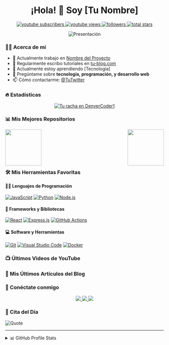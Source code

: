 <div align="center">
  <h1>¡Hola! 👋 Soy [Tu Nombre]</h1>
  <p>
    <a href="https://www.youtube.com/c/TuCanal">
      <img alt="youtube subscribers" title="Suscríbete a mi YouTube" src="https://custom-icon-badges.demolab.com/youtube/channel/subscribers/UCipSxT7a3rn81vGLw9lqRkg?color=%23E05D44&label=SUBSCRIBE&logo=video&logoColor=white&style=for-the-badge&labelColor=CE4630"/>
    </a> 
    <a href="https://www.youtube.com/c/TuCanal">
      <img alt="youtube views" title="YouTube views" src="https://custom-icon-badges.demolab.com/youtube/channel/views/UCipSxT7a3rn81vGLw9lqRkg?color=%23E1AD0E&logo=eye&logoColor=white&style=for-the-badge&labelColor=C79600"/>
    </a> 
    <a href="https://github.com/TuUsuario?tab=followers">
      <img alt="followers" title="Sígueme en Github" src="https://custom-icon-badges.demolab.com/github/followers/DenverCoder1?color=236ad3&labelColor=1155ba&style=for-the-badge&logo=person-add&label=Follow&logoColor=white"/>
    </a>
    <a href="https://github.com/TuUsuario?tab=repositories&sort=stargazers">
      <img alt="total stars" title="Total stars on GitHub" src="https://custom-icon-badges.demolab.com/github/stars/DenverCoder1?color=55960c&style=for-the-badge&labelColor=488207&logo=star"/>
    </a>
  </p>

  <!-- Banner de Presentación (Opcional) -->
  <img src="https://github.com/TuUsuario/TuUsuario/blob/main/banner.gif" alt="Presentación">
</div>

### 👨‍💻 Acerca de mí

- 🔭 Actualmente trabajo en [Nombre del Proyecto](enlace)
- 📝 Regularmente escribo tutoriales en [tu-blog.com](enlace)
- 🌱 Actualmente estoy aprendiendo [Tecnología]
- 💬 Pregúntame sobre **tecnología, programación, y desarrollo web**
- 📫 Cómo contactarme: [@TuTwitter](enlace)

### 🔥 Estadísticas

<p align="center">
  <a href="https://github.com/TuUsuario">
    <img title="🔥 Get streak stats for your profile at git.io/streak-stats" alt="Tu racha en DenverCoder1" src="https://streak-stats.demolab.com/?user=DenverCoder1&theme=monokai-metallian&hide_border=true"/>
  </a>
</p>

### 📊 Mis Mejores Repositorios

<div width="100%" align="center">
  <a align="left" href="https://github.com/TuUsuario/Proyecto1" title="Proyecto1">
    <img align="left" height="115" src="https://github-readme-stats.vercel.app/api/pin/?username=TuUsuario&repo=Proyecto1&theme=react&border_color=61dafb&border_radius=10">
  </a>
  <a align="right" href="https://github.com/TuUsuario/Proyecto2" title="Proyecto2">
    <img align="right" height="115" src="https://github-readme-stats.vercel.app/api/pin/?username=TuUsuario&repo=Proyecto2&theme=react&border_color=61dafb&border_radius=10">
  </a>
</div>
<br/><br/><br/><br/><br/><br/>

### 🛠️ Mis Herramientas Favoritas

#### 👨‍💻 Lenguajes de Programación

<p>
    <a href="https://github.com/search?q=user%3ATuUsuario+language%3Ajavascript"><img alt="JavaScript" src="https://img.shields.io/badge/JavaScript-F7DF1E.svg?logo=javascript&logoColor=black"></a>
    <a href="https://github.com/search?q=user%3ATuUsuario+language%3Apython"><img alt="Python" src="https://img.shields.io/badge/Python-14354C.svg?logo=python&logoColor=white"></a>
    <a href="https://github.com/search?q=user%3ATuUsuario+language%3Ajavascript"><img alt="Node.js" src="https://img.shields.io/badge/Node.js-43853D.svg?logo=node.js&logoColor=white"></a>
</p>

#### 🧰 Frameworks y Bibliotecas

<p>
    <a href="#"><img alt="React" src="https://img.shields.io/badge/React-20232a.svg?logo=react&logoColor=%2361DAFB"></a>
    <a href="#"><img alt="Express.js" src="https://img.shields.io/badge/Express.js-404d59.svg?logo=express&logoColor=white"></a>
    <a href="#"><img alt="GitHub Actions" src="https://img.shields.io/badge/GitHub%20Actions-2671E5.svg?logo=github%20actions&logoColor=white"></a>
</p>

#### 💻 Software y Herramientas

<p>
    <a href="#"><img alt="Git" src="https://img.shields.io/badge/Git-F05033.svg?logo=git&logoColor=white"></a>
    <a href="#"><img alt="Visual Studio Code" src="https://img.shields.io/badge/Visual%20Studio%20Code-0078d7.svg?logo=visual-studio-code&logoColor=white"></a>
    <a href="#"><img alt="Docker" src="https://img.shields.io/badge/Docker-2496ED.svg?logo=docker&logoColor=white"></a>
</p>

### 📺 Últimos Videos de YouTube

<!-- BEGIN YOUTUBE-CARDS -->
<!-- Las tarjetas de YouTube se generarían automáticamente aquí -->
<!-- END YOUTUBE-CARDS -->

### 📘 Mis Últimos Artículos del Blog

<!-- BLOG-POST-LIST:START -->
<!-- Los posts del blog se generarían automáticamente aquí -->
<!-- BLOG-POST-LIST:END -->

### 🔗 Conéctate conmigo

<p align="center">
  <a href="https://twitter.com/TuUsuario">
    <img src="https://img.shields.io/badge/Twitter-1DA1F2?style=for-the-badge&logo=twitter&logoColor=white">
  </a>
  <a href="https://linkedin.com/in/TuUsuario">
    <img src="https://img.shields.io/badge/LinkedIn-0077B5?style=for-the-badge&logo=linkedin&logoColor=white">
  </a>
  <a href="https://dev.to/TuUsuario">
    <img src="https://img.shields.io/badge/dev.to-0A0A0A?style=for-the-badge&logo=dev.to&logoColor=white">
  </a>
</p>

### 💬 Cita del Día

![Quote](https://github-readme-quotes.herokuapp.com/quote?theme=monokai&animation=grow_out_in&layout=default&font=default)

---

<details>
  <summary>📊 GitHub Profile Stats</summary>
  <br/>
  <img alt="DenverCoder1's Github Stats" src="https://denvercoder1-github-readme-stats.vercel.app/api/?username=TuUsuario&show_icons=true&include_all_commits=true&count_private=true&theme=react&hide_border=true&bg_color=1F222E&title_color=F85D7F&icon_color=F8D866" height="192px"/>
  <img alt="DenverCoder1's Top Languages" src="https://denvercoder1-github-readme-stats.vercel.app/api/top-langs/?username=TuUsuario&langs_count=8&layout=compact&theme=react&hide_border=true&bg_color=1F222E&title_color=F85D7F&icon_color=F8D866" height="192px"/>
  <br/>
  <b>Nota:</b> Las estadísticas de lenguajes principales son solo una métrica de los lenguajes que aparecen en mi código público.
</details>

